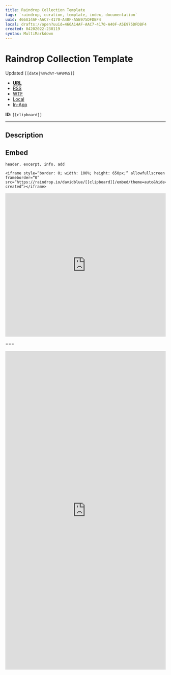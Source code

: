 ```yaml
---
title: Raindrop Collection Template
tags: `raindrop, curation, template, index, documentation`
uuid: 466A14AF-AAC7-4170-A40F-A5E975DFDBF4
local: drafts://open?uuid=466A14AF-AAC7-4170-A40F-A5E975DFDBF4
created: 04202022-230119
syntax: MultiMarkdown
---
```

 # Raindrop Collection Template
Updated `[[date|%m%d%Y-%H%M%S]]` 

- [**URL**](https://raindrop.io/davidblue/)
- [RSS](https://raindrop.io/collection/[[clipboard]]/feed)
- [WTF](https://davidblue.wtf/drafts/[[uuid]].html)
- [Local](shareddocuments:///private/var/mobile/Library/Mobile%20Documents/com~apple~CloudDocs/Written/[[uuid]].md)
- [In-App](https://app.raindrop.io/my/[[clipboard]])

**ID**: `[[clipboard]]`

---

## Description


## Embed

`header, excerpt, info, add`

```
<iframe style=“border: 0; width: 100%; height: 650px;” allowfullscreen frameborder=“0” src=“https://raindrop.io/davidblue/[[clipboard]]/embed/theme=auto&hide=header%2C+excerpt%2C+info%2C+add&sort=-created”></iframe>
```

<iframe style="border: 0; width: 100%; height: 450px;" allowfullscreen frameborder="0" src="https://raindrop.io/davidblue/embed/theme=auto&hide=header%2C+excerpt%2C+info%2C+add&sort=-created"></iframe>

===

<iframe style="border: 0; width: 100%; height: 1000px;" allowfullscreen frameborder="0" src="https://raindrop.io/davidblue/embed/me/theme=auto"></iframe>